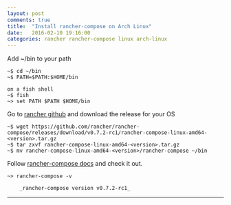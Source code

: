 ```yaml
---
layout: post
comments: true
title:  "Install rancher-compose on Arch Linux"
date:   2016-02-10 19:16:00
categories: rancher rancher-compose linux arch-linux
---
```



Add ~/bin to your path

    ~$ cd ~/bin
    ~$ PATH=$PATH:$HOME/bin 

    on a fish shell
    ~$ fish
    ~> set PATH $PATH $HOME/bin

Go to [rancher github] and download the release for your OS

    ~$ wget https://github.com/rancher/rancher-compose/releases/download/v0.7.2-rc1/rancher-compose-linux-amd64-<version>.tar.gz
    ~$ tar zxvf rancher-compose-linux-amd64-<version>.tar.gz
    ~$ mv rancher-compose-linux-amd64-<version>/rancher-compose ~/bin


Follow [rancher-compose docs] and check it out.

    ~> rancher-compose -v

        _rancher-compose version v0.7.2-rc1_


---
[rancher github]: <https://github.com/rancher/rancher-compose/releases>
[rancher-compose docs]: <http://docs.rancher.com/rancher/rancher-compose/>
